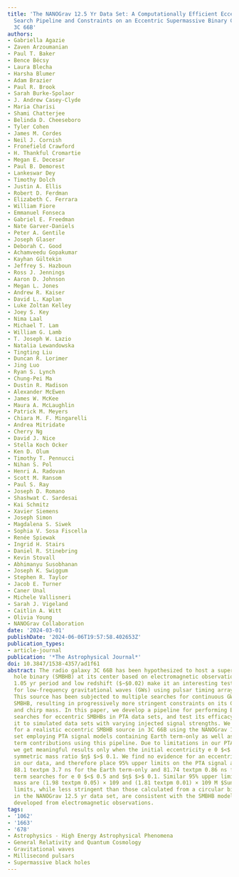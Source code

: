 ```yaml
---
title: 'The NANOGrav 12.5 Yr Data Set: A Computationally Efficient Eccentric Binary
  Search Pipeline and Constraints on an Eccentric Supermassive Binary Candidate in
  3C 66B'
authors:
- Gabriella Agazie
- Zaven Arzoumanian
- Paul T. Baker
- Bence Bécsy
- Laura Blecha
- Harsha Blumer
- Adam Brazier
- Paul R. Brook
- Sarah Burke-Spolaor
- J. Andrew Casey-Clyde
- Maria Charisi
- Shami Chatterjee
- Belinda D. Cheeseboro
- Tyler Cohen
- James M. Cordes
- Neil J. Cornish
- Fronefield Crawford
- H. Thankful Cromartie
- Megan E. Decesar
- Paul B. Demorest
- Lankeswar Dey
- Timothy Dolch
- Justin A. Ellis
- Robert D. Ferdman
- Elizabeth C. Ferrara
- William Fiore
- Emmanuel Fonseca
- Gabriel E. Freedman
- Nate Garver-Daniels
- Peter A. Gentile
- Joseph Glaser
- Deborah C. Good
- Achamveedu Gopakumar
- Kayhan Gültekin
- Jeffrey S. Hazboun
- Ross J. Jennings
- Aaron D. Johnson
- Megan L. Jones
- Andrew R. Kaiser
- David L. Kaplan
- Luke Zoltan Kelley
- Joey S. Key
- Nima Laal
- Michael T. Lam
- William G. Lamb
- T. Joseph W. Lazio
- Natalia Lewandowska
- Tingting Liu
- Duncan R. Lorimer
- Jing Luo
- Ryan S. Lynch
- Chung-Pei Ma
- Dustin R. Madison
- Alexander McEwen
- James W. McKee
- Maura A. McLaughlin
- Patrick M. Meyers
- Chiara M. F. Mingarelli
- Andrea Mitridate
- Cherry Ng
- David J. Nice
- Stella Koch Ocker
- Ken D. Olum
- Timothy T. Pennucci
- Nihan S. Pol
- Henri A. Radovan
- Scott M. Ransom
- Paul S. Ray
- Joseph D. Romano
- Shashwat C. Sardesai
- Kai Schmitz
- Xavier Siemens
- Joseph Simon
- Magdalena S. Siwek
- Sophia V. Sosa Fiscella
- Renée Spiewak
- Ingrid H. Stairs
- Daniel R. Stinebring
- Kevin Stovall
- Abhimanyu Susobhanan
- Joseph K. Swiggum
- Stephen R. Taylor
- Jacob E. Turner
- Caner Unal
- Michele Vallisneri
- Sarah J. Vigeland
- Caitlin A. Witt
- Olivia Young
- NANOGrav Collaboration
date: '2024-03-01'
publishDate: '2024-06-06T19:57:58.402653Z'
publication_types:
- article-journal
publication: '*The Astrophysical Journal*'
doi: 10.3847/1538-4357/ad1f61
abstract: The radio galaxy 3C 66B has been hypothesized to host a supermassive black
  hole binary (SMBHB) at its center based on electromagnetic observations. Its apparent
  1.05 yr period and low redshift ($∼$0.02) make it an interesting testbed to search
  for low-frequency gravitational waves (GWs) using pulsar timing array (PTA) experiments.
  This source has been subjected to multiple searches for continuous GWs from a circular
  SMBHB, resulting in progressively more stringent constraints on its GW amplitude
  and chirp mass. In this paper, we develop a pipeline for performing Bayesian targeted
  searches for eccentric SMBHBs in PTA data sets, and test its efficacy by applying
  it to simulated data sets with varying injected signal strengths. We also search
  for a realistic eccentric SMBHB source in 3C 66B using the NANOGrav 12.5 yr data
  set employing PTA signal models containing Earth term-only as well as Earth+pulsar
  term contributions using this pipeline. Due to limitations in our PTA signal model,
  we get meaningful results only when the initial eccentricity e 0 $<$ 0.5 and the
  symmetric mass ratio $η$ $>$ 0.1. We find no evidence for an eccentric SMBHB signal
  in our data, and therefore place 95% upper limits on the PTA signal amplitude of
  88.1 textpm 3.7 ns for the Earth term-only and 81.74 textpm 0.86 ns for the Earth+pulsar
  term searches for e 0 $<$ 0.5 and $η$ $>$ 0.1. Similar 95% upper limits on the chirp
  mass are (1.98 textpm 0.05) × 109 and (1.81 textpm 0.01) × 109 M $Sun$. These upper
  limits, while less stringent than those calculated from a circular binary search
  in the NANOGrav 12.5 yr data set, are consistent with the SMBHB model of 3C 66B
  developed from electromagnetic observations.
tags:
- '1062'
- '1663'
- '678'
- Astrophysics - High Energy Astrophysical Phenomena
- General Relativity and Quantum Cosmology
- Gravitational waves
- Millisecond pulsars
- Supermassive black holes
---
```

